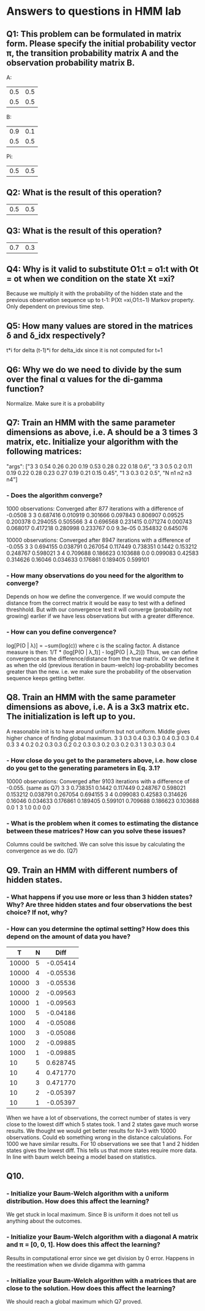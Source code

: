 # Answers to questions in HMM lab

## Q1: This problem can be formulated in matrix form. Please specify the initial probability vector π, the transition probability matrix A and the observation probability matrix B.

A:

|             |             |
| ----------- | ----------- |
| 0.5         | 0.5         |
| 0.5         | 0.5         |

B:

|             |             |
| ----------- | ----------- |
| 0.9         | 0.1         |
| 0.5         | 0.5         |

Pi:

|             |             |
| ----------- | ----------- |
| 0.5         | 0.5         |

## Q2: What is the result of this operation?

|             |             |
| ----------- | ----------- |
| 0.5         | 0.5         |

## Q3: What is the result of this operation? 

|             |             |
| ----------- | ----------- |
| 0.7         | 0.3         |

## Q4: Why is it valid to substitute O1:t = o1:t with Ot = ot when we condition on the state Xt =xi?
Because we multiply it with the probability of the hidden state and the previous observation sequence up to t-1:  P(Xt =xi,O1:t−1)
Markov property. Only dependent on previous time step.

## Q5: How many values are stored in the matrices δ and δ_idx respectively?
t*i for delta
(t-1)*i for delta_idx since it is not computed for t=1

## Q6: Why we do we need to divide by the sum over the final α values for the di-gamma function?
Normalize. Make sure it is a probability

## Q7: Train an HMM with the same parameter dimensions as above, i.e. A should be a 3 times 3 matrix, etc. Initialize your algorithm with the following matrices:
"args": ["3 3 0.54 0.26 0.20 0.19 0.53 0.28 0.22 0.18 0.6", "3 3 0.5 0.2 0.11 0.19 0.22 0.28 0.23 0.27 0.19 0.21 0.15 0.45", "1 3 0.3 0.2 0.5", "N n1 n2 n3 n4"]
### - Does the algorithm converge? 
1000 observations: Converged after 877 iterations with a difference of -0.0508
3 3 0.687416 0.010919 0.301666 0.097843 0.806907 0.09525 0.200378 0.294055 0.505566
3 4 0.696568 0.231415 0.071274 0.000743 0.068017 0.417218 0.280998 0.233767 0.0 9.3e-05 0.354832 0.645076

10000 observations: Converged after 8947 iterations with a difference of -0.055
3 3 0.694155 0.038791 0.267054 0.117449 0.738351 0.1442 0.153212 0.248767 0.598021
3 4 0.709688 0.186623 0.103688 0.0 0.099083 0.42583 0.314626 0.16046 0.034633 0.176861 0.189405 0.599101

### - How many observations do you need for the algorithm to converge? 
Depends on how we define the convergence. If we would compute the distance from the correct matrix it would be easy to test with a defined threshhold. But with our convergence test it will converge (probability not growing) earlier if we have less observations but with a greater difference.

### - How can you define convergence?
log[P(O | λ)] = −sum(log(c))   where c is the scaling factor.
A distance measure is then: 1/T * (log[P(O | λ_1)] - log[P(O | λ_2)])
Thus, we can define convergence as the difference/distance from the true matrix. Or we define it as when the old (previous iteration in baum-welch) log-probability becomes greater than the new.
i.e. we make sure the probability of the observation sequence keeps getting better.

## Q8. Train an HMM with the same parameter dimensions as above, i.e. A is a 3x3 matrix etc. The initialization is left up to you. 
A reasonable init is to have around uniform but not uniform. Middle gives higher chance of finding global maximum.
3 3 0.3 0.4 0.3 0.3 0.4 0.3 0.3 0.4 0.3
3 4 0.2 0.2 0.3 0.3 0.2 0.2 0.3 0.3 0.2 0.3 0.2 0.3
1 3 0.3 0.3 0.4
### - How close do you get to the parameters above, i.e. how close do you get to the generating parameters in Eq. 3.1? 
10000 observations: Converged after 9103 iterations with a difference of -0.055. (same as Q7)
3 3 0.738351 0.1442 0.117449 0.248767 0.598021 0.153212 0.038791 0.267054 0.694155
3 4 0.099083 0.42583 0.314626 0.16046 0.034633 0.176861 0.189405 0.599101 0.709688 0.186623 0.103688 0.0 1 3 1.0 0.0 0.0
### - What is the problem when it comes to estimating the distance between these matrices? How can you solve these issues?
Columns could be switched. We can solve this issue by calculating the convergence as we do. (Q7)

## Q9. Train an HMM with different numbers of hidden states. 
### - What happens if you use more or less than 3 hidden states? Why? Are three hidden states and four observations the best choice? If not, why? 
### - How can you determine the optimal setting? How does this depend on the amount of data you have?

| T             |  N        | Diff          |
| -----------   | --------- | ------------- | 
| 10000         | 5         | -0.05414      |
| 10000         | 4         | -0.05536      |
| 10000         | 3         | -0.05536      |
| 10000         | 2         | -0.09563      |
| 10000         | 1         | -0.09563      |
| 1000          | 5         | -0.04186      |
| 1000          | 4         | -0.05086      |
| 1000          | 3         | -0.05086      |
| 1000          | 2         | -0.09885      |
| 1000          | 1         | -0.09885      |
| 10            | 5         | 0.628745      |
| 10            | 4         | 0.471770      |
| 10            | 3         | 0.471770      |
| 10            | 2         | -0.05397      |
| 10            | 1         | -0.05397      |

When we have a lot of observations, the correct number of states is very close to the lowest diff which 5 states took. 1 and 2 states gave much worse results. 
We thought we would get better results for N=3 with 10000 observations. Could eb something wrong in the distance calculations.
For 1000 we have similar results.
For 10 observations we see that 1 and 2 hidden states gives the lowest diff.
This tells us that more states require more data. In line with baum welch beeing a model based on statistics.

## Q10. 
### - Initialize your Baum-Welch algorithm with a uniform distribution. How does this affect the learning? 
We get stuck in local maximum. Since B is uniform it does not tell us anything about the outcomes.

### - Initialize your Baum-Welch algorithm with a diagonal A matrix and π = [0, 0, 1]. How does this affect the learning? 
Results in computational error since we get division by 0 error. Happens in the reestimation when we divide digamma with gamma
### - Initialize your Baum-Welch algorithm with a matrices that are close to the solution. How does this affect the learning?
We should reach a global maximum which Q7 proved.





